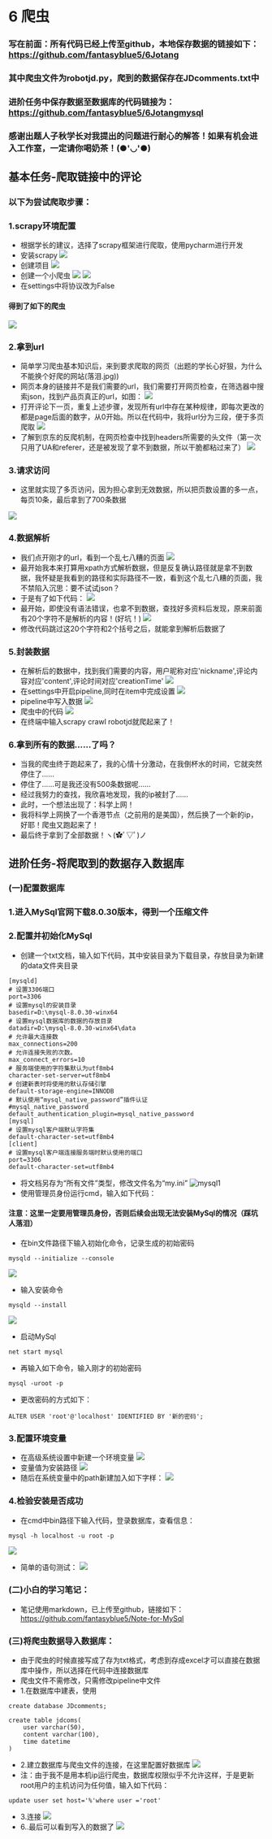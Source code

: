 # 6 爬虫

### 写在前面：所有代码已经上传至github，本地保存数据的链接如下：https://github.com/fantasyblue5/6Jotang
### 其中爬虫文件为robotjd.py，爬到的数据保存在JDcomments.txt中
### 进阶任务中保存数据至数据库的代码链接为：https://github.com/fantasyblue5/6Jotangmysql

### 感谢出题人子秋学长对我提出的问题进行耐心的解答！如果有机会进入工作室，一定请你喝奶茶！(●'◡'●)
## 基本任务-爬取链接中的评论
### 以下为尝试爬取步骤：
### 1.scrapy环境配置
* 根据学长的建议，选择了scrapy框架进行爬取，使用pycharm进行开发
* 安装scrapy
![](https://cdn.jsdelivr.net/gh/fantasyblue5/Jotang-img@main/img/sc1.png)
* 创建项目
![](https://cdn.jsdelivr.net/gh/fantasyblue5/Jotang-img@main/img/sc2.png)
* 创建一个小爬虫
![](https://cdn.jsdelivr.net/gh/fantasyblue5/Jotang-img@main/img/sc3.png)
![](https://cdn.jsdelivr.net/gh/fantasyblue5/Jotang-img@main/img/sc4.png)
* 在settings中将协议改为False
#### 得到了如下的爬虫
![](https://cdn.jsdelivr.net/gh/fantasyblue5/Jotang-img@main/img/sc5.png)
### 2.拿到url
* 简单学习爬虫基本知识后，来到要求爬取的网页（出题的学长心好狠，为什么不能换个好爬的网站(落泪.jpg))
* 网页本身的链接并不是我们需要的url，我们需要打开网页检查，在筛选器中搜索json，找到产品页真正的url，如图：
![](https://cdn.jsdelivr.net/gh/fantasyblue5/Jotang-img@main/img/url.png)
* 打开评论下一页，重复上述步骤，发现所有url中存在某种规律，即每次更改的都是page后面的数字，从0开始。所以在代码中，我将url分为三段，便于多页爬取
![](https://cdn.jsdelivr.net/gh/fantasyblue5/Jotang-img@main/img/url2.png)
* 了解到京东的反爬机制，在网页检查中找到headers所需要的头文件（第一次只用了UA和referer，还是被发现了拿不到数据，所以干脆都粘过来了）
![](https://cdn.jsdelivr.net/gh/fantasyblue5/Jotang-img@main/img/url3.png)
### 3.请求访问
* 这里就实现了多页访问，因为担心拿到无效数据，所以把页数设置的多一点，每页10条，最后拿到了700条数据

![](https://cdn.jsdelivr.net/gh/fantasyblue5/Jotang-img@main/img/req1.png)

### 4.数据解析
* 我们点开刚才的url，看到一个乱七八糟的页面
![](https://cdn.jsdelivr.net/gh/fantasyblue5/Jotang-img@main/img/url6.png)
* 最开始我本来打算用xpath方式解析数据，但是反复确认路径就是拿不到数据，我怀疑是我看到的路径和实际路径不一致，看到这个乱七八糟的页面，我不禁陷入沉思：要不试试json？
* 于是有了如下代码：
![](https://cdn.jsdelivr.net/gh/fantasyblue5/Jotang-img@main/img/json.png)
* 最开始，即使没有语法错误，也拿不到数据，查找好多资料后发现，原来前面有20个字符不是解析的内容！(好坑！)
![](https://cdn.jsdelivr.net/gh/fantasyblue5/Jotang-img@main/img/json2.png)
* 修改代码跳过这20个字符和2个括号之后，就能拿到解析后数据了
### 5.封装数据
* 在解析后的数据中，找到我们需要的内容，用户昵称对应'nickname',评论内容对应'content',评论时间对应'creationTime'
![](https://cdn.jsdelivr.net/gh/fantasyblue5/Jotang-img@main/img/comf.png)
* 在settings中开启pipeline,同时在item中完成设置
![](https://cdn.jsdelivr.net/gh/fantasyblue5/Jotang-img@main/img/field.png)
* pipeline中写入数据
![](https://cdn.jsdelivr.net/gh/fantasyblue5/Jotang-img@main/img/pp.png)
* 爬虫中的代码
![](https://cdn.jsdelivr.net/gh/fantasyblue5/Jotang-img@main/img/item.png)
* 在终端中输入scrapy crawl robotjd就爬起来了！
### 6.拿到所有的数据……了吗？
* 当我的爬虫终于跑起来了，我的心情十分激动，在我倒杯水的时间，它就突然停住了……
* 停住了……可是我还没有500条数据呢……
* 经过我努力的查找，我欣喜地发现，我的ip被封了……
* 此时，一个想法出现了：科学上网！
* 我将科学上网换了一个香港节点（之前用的是美国），然后换了一个新的ip，好耶！爬虫又跑起来了！
* 最后终于拿到了全部数据！ヽ(✿ﾟ▽ﾟ)ノ
## 进阶任务-将爬取到的数据存入数据库
### (一)配置数据库
### 1.进入MySql官网下载8.0.30版本，得到一个压缩文件
### 2.配置并初始化MySql
* 创建一个txt文档，输入如下代码，其中安装目录为下载目录，存放目录为新建的data文件夹目录
  
```
[mysqld]
# 设置3306端口
port=3306
# 设置mysql的安装目录   
basedir=D:\mysql-8.0.30-winx64
# 设置mysql数据库的数据的存放目录  
datadir=D:\mysql-8.0.30-winx64\data
# 允许最大连接数
max_connections=200
# 允许连接失败的次数。
max_connect_errors=10
# 服务端使用的字符集默认为utf8mb4
character-set-server=utf8mb4
# 创建新表时将使用的默认存储引擎
default-storage-engine=INNODB
# 默认使用“mysql_native_password”插件认证
#mysql_native_password
default_authentication_plugin=mysql_native_password
[mysql]
# 设置mysql客户端默认字符集
default-character-set=utf8mb4
[client]
# 设置mysql客户端连接服务端时默认使用的端口
port=3306
default-character-set=utf8mb4
```

* 将文档另存为“所有文件”类型，修改文件名为“my.ini”
![mysql1](https://cdn.jsdelivr.net/gh/fantasyblue5/Jotang-img@main/img/mysql1.png)
* 使用管理员身份运行cmd，输入如下代码：

#### 注意：这里一定要用管理员身份，否则后续会出现无法安装MySql的情况（踩坑人落泪）
* 在bin文件路径下输入初始化命令，记录生成的初始密码
```
mysqld --initialize --console
```
![](https://cdn.jsdelivr.net/gh/fantasyblue5/Jotang-img@main/img/sql2.png)

* 输入安装命令
```
mysqld --install
```
![](https://cdn.jsdelivr.net/gh/fantasyblue5/Jotang-img@main/img/sql3.png)

* 启动MySql
```
net start mysql
```

* 再输入如下命令，输入刚才的初始密码
```
mysql -uroot -p
```


* 更改密码的方式如下：
```
ALTER USER 'root'@'localhost' IDENTIFIED BY '新的密码';
```
### 3.配置环境变量
* 在高级系统设置中新建一个环境变量
![](https://cdn.jsdelivr.net/gh/fantasyblue5/Jotang-img@main/img/sql4.png)
* 变量值为安装路径
![](https://cdn.jsdelivr.net/gh/fantasyblue5/Jotang-img@main/img/sql5.png)
* 随后在系统变量中的path新建加入如下字样：
![](https://cdn.jsdelivr.net/gh/fantasyblue5/Jotang-img@main/img/sql6.png)
### 4.检验安装是否成功
* 在cmd中bin路径下输入代码，登录数据库，查看信息：
```
mysql -h localhost -u root -p
```
![](https://cdn.jsdelivr.net/gh/fantasyblue5/Jotang-img@main/img/sql7.png)
* 简单的语句测试：
![](https://cdn.jsdelivr.net/gh/fantasyblue5/Jotang-img@main/img/database.png)

### (二)小白的学习笔记：
* 笔记使用markdown，已上传至github，链接如下：https://github.com/fantasyblue5/Note-for-MySql
### (三)将爬虫数据导入数据库：
* 由于爬虫的时候直接写成了存为txt格式，考虑到存成excel才可以直接在数据库中操作，所以选择在代码中连接数据库
* 爬虫文件不需修改，只需修改pipeline中文件
* 1.在数据库中建表，使用
```
create database JDcomments;
```
```
create table jdcoms(
    user varchar(50),
    content varchar(100),
    time datetime
)
```

* 2.建立数据库与爬虫文件的连接，在这里配置好数据库
![](https://cdn.jsdelivr.net/gh/fantasyblue5/Jotang-img@main/img/QQ图片20220923205606.png)
* 注：由于我不是用本机ip运行爬虫，数据库权限似乎不允许这样，于是更新root用户的主机访问为任何值，输入如下代码：
```
update user set host='%'where user ='root'
```
* 3.连接
![](https://cdn.jsdelivr.net/gh/fantasyblue5/Jotang-img@main/img/curse.png)
* 6..最后可以看到写入的数据了
![](https://cdn.jsdelivr.net/gh/fantasyblue5/Jotang-img@main/img/QQ图片20220923204708.jpg)



